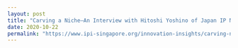 ```yaml
---
layout: post
title: "Carving a Niche—An Interview with Hitoshi Yoshino of Japan IP Network"
date: 2020-10-22
permalink: "https://www.ipi-singapore.org/innovation-insights/carving-niche—-interview-hitoshi-yoshino-japan-ip-network"
---
```

